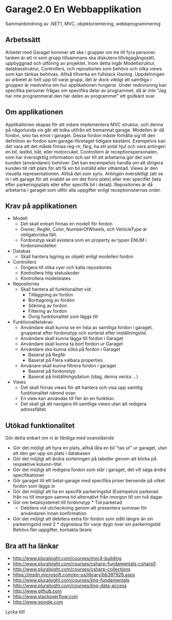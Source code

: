# Garage2.0 En Webbapplikation
Sammanbindning av .NET1, MVC, objektorientering, webbprogrammering
## Arbetssätt
Arbetet med Garaget kommer att ske i grupper om tre till fyra personer. tanken är att ni som grupp tillsammans ska diskutera tillvägagångssätt, uppbyggnad och utföring av projektet. Inom detta ingår Modellstruktur, databasstruktur, Controllers, och repositories som behövs och vilka views som kan tänkas behövas. Alltså tillverka en fullstack lösning. Uppdelningen av arbetet är helt upp till varje grupp, det är dock viktigt att samtliga i gruppen är medvetna om hur applikationen fungerar. Under redovisning kan specifika personer frågas om specifika delar av programmet, då är inte "Jag har inte programmerat den här delen av programmet" ett godkänt svar.

## Om applikationen
Applikationen skapas för att vidare implementera MVC struktur, och denna på någorlunda vis går att tolka utifrån ett bemannat garage.
Modellen är då fordon, smo tas emot i garaget. Dessa fordon måste förhålla sig till den definition av fordon som garage-företaget tidigare bestämt. Exempelvis kan det vara att det måste finnas reg-nr, färg, ha ett antal hjul och vara antingen en bil, lastbil, båt, eller motorcukel.
Controllern är receptionspersonalen, som har översigktlig information och ser till att arbetarna gör det som kunden (användaren) behöver. Det kan excempelvis handla om att dirigera kunden till rätt plats för att få sin bil inställd eller uthämtad.
Views är den visuella representationen. Alltså det som syns. Antingen översiktligt (att se in i ett garage för att snabbt se om det finns plats) eller mer specifikt (leta efter parkeringsplats eller efter specifik bil i detalj).
Repositories är då arbetarna i garaget som utför alla uppgifter enligt receptionisternas order.

## Krav på applikationen
- Modell
  - Det skall enbart finnas en modell för fordon
  - Owner, RegNr, Color, NumberOfWheels, och VehicleType är obligatoriska fält.
  - Fordonstyp skall existera som en property av typen ENUM i fordonsmodellen
- Databas
  - Skall hantera lagring av objekt enligt modellen fordon
- Controllers
  - Dirigera till olika vyer och kalla repositories
  - Kontrollera http statuskoder
  - Kontrollera modelstates
- Repositories
  - Skall hantera all funktionalitet vid:
    - Tilläggning av fordon
    - Borttagning av fordon
    - Sökning av fordon
    - Filtering av fordon
    - Övrig funktionalitet som läggs till
- Funktionalitetskrav
  - Användare skall kunna se en lista av samtliga fordon i garaget, grupperat efter fordonstyp och sorterat efter inställningstid.
  - Användare skall kunna lägga till fordon i Garaget
  - Användare skall kunna ta bort fordon ur Garaget
  - Användare ska kunna söka på fordon i Garaget
    - Baserat på RegNr
    - Baserat på Flera valbara properties
  - Använare skall kunna filtrera fordon i garaget
    - Baserat på fordonstyp
    - Baserat på Inställningsdatum (idag, denna vecka ...)
- Views
  - Det skall finnas views för att hantera och visa upp samtlig funktionalitet nämnd ovan
  - En view kan användas till fler än en funktion.
  - Det skall gå att navigera till samtliga views utan att redigera adressfältet.
## Utökad funktionalitet
Gör detta enbart om ni är färdiga med ovanstående
- Gör det möjligt att hyra en plats, alltså låta en bil "tas ut" ur garaget, utan att den ger upp sin plats i databasen
- Gör det möjligt att ändra sorteringen på tabeller genom att klicka på respektive kolumn-titel
- Gör det möjligt att redigera fordon som står i garaget, det vill säga ändra specifikationer
- Gör garaget till ett betal-garage med specifika priser beroende på vilket fordon som läggs in
- Gör det möjligt att ha en specifik parkeringstid (Exempelvis parkerad från nu till imorgon samma tid alternativt från imorgon till om två dagar
- Gör om betalsystemet till fordonstyp * Tid parkerad
  - Debitera vid utcheckning genom att presentera summan för användaren innan konfirmation
- Gör det möjligt att debitera extra för fordon som stått längre än sin parkeringstid med 2 * dygnstaxa för varje dygn över sin parkeringstid
Behövs fler uppgifter, kontakta lärare.
## Bra att ha länkar
- http://www.pluralsight.com/courses/mvc4-building
- http://www.pluralsight.com/courses/csharp-fundamentals-csharp5
- http://www.pluralsight.com/courses/csharp-collections
- https://msdn.microsoft.com/en-us/library/bb397926.aspx
- http://www.pluralsight.com/courses/linq-fundamentals
- http://www.pluralsight.com/courses/linq-data-access
- http://www.github.com
- http://www.stackoverflow.com
- http://www.google.com

Lycka till!
